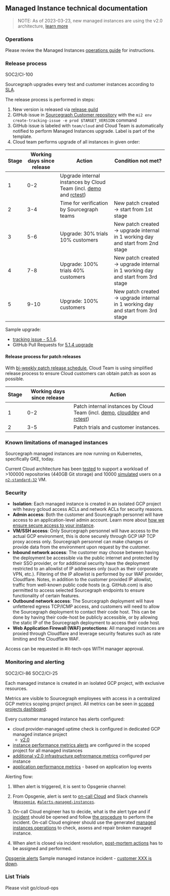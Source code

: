 ## Managed Instance technical documentation

> NOTE: As of 2023-03-23, new managed instances are using the v2.0 architecture, [learn more](./v2.0/index.md)

### Operations

Please review the Managed Instances [operations guide](./v2.0/index.md) for instructions.

### Release process

<span class="badge badge-note">SOC2/CI-100</span>

Sourcegraph upgrades every test and customer instances according to [SLA](#slas-for-managed-instances).

The release process is performed in steps:

1. New version is released via [release guild](../../engineering/guilds/release_guild.md)
2. GitHub issue in [Sourcegraph Customer repository](https://github.com/sourcegraph/customer) with the `mi2 env create-tracking-issue -e prod $TARGET_VERSION` command
3. GitHub issue is labeled with `team/cloud` and Cloud Team is automatically notified to perform Managed Instances upgrade. Label is part of the template.
4. Cloud team performs upgrade of all instances in given order:

  Stage | Working days since release | Action | Condition not met?
  --- | --- | --- | --- |
  1 | 0-2 | Upgrade internal instances by Cloud Team (incl. [demo](https://demo.sourcegraph.com/) and [rctest](https://rctest.sourcegraph.com/)) |
  2 | 3-4 | Time for verification by Sourcegraph teams | New patch created -> start from 1st stage
  3 | 5-6 | Upgrade: 30% trials 10% customers | New patch created -> upgrade internal in 1 working day and start from 2nd stage
  4 | 7-8 | Upgrade: 100% trials 40% customers | New patch created -> upgrade internal in 1 working day and start from 3rd stage
  5 | 9-10 | Upgrade: 100% customers | New patch created -> upgrade internal in 1 working day and start from 3rd stage

Sample upgrade:

- [tracking issue - 5.1.4](https://github.com/sourcegraph/customer/issues/2251).
- GitHub Pull Requests for [5.1.4 upgrade](https://github.com/sourcegraph/cloud/pulls?q=is%3Apr+is%3Aclosed+label%3Ami-upgrade+5.1.4)

#### Release process for patch releases

With [bi-weekly patch release schedule](../../engineering/dev/process/releases/index.md#patch-schedule), Cloud Team is using simplified release process to ensure Cloud customers can obtain patch as soon as possible.

| Stage | Working days since release | Action                                                                                                                                                                            |
| ----- | -------------------------- | --------------------------------------------------------------------------------------------------------------------------------------------------------------------------------- |
| 1     | 0-2                        | Patch internal instances by Cloud Team (incl. [demo](https://demo.sourcegraph.com/), [clouddev](https://clouddev.sourcegraph.com/) and [rctest](https://rctest.sourcegraph.com/)) |
| 2     | 3-5                        | Patch trials and customer instances.                                                                                                                                              |

### Known limitations of managed instances

Sourcegraph managed instances are now running on Kubernetes, specifically GKE, today.

Current Cloud architecture has been [tested](./scalability_testing.md) to support a workload of >100000 repositories (440GB Git storage) and 10000 [simulated](https://github.com/sourcegraph/k6) users on a [`n2-standard-32`](https://cloud.google.com/compute/docs/general-purpose-machines#n2-standard) VM.

### Security

- **Isolation**: Each managed instance is created in an isolated GCP project with heavy gcloud access ACLs and network ACLs for security reasons.
- **Admin access**: Both the customer and Sourcegraph personnel will have access to an application-level admin account. Learn more about [how we ensure secure access to your instance](./oidc_site_admin.md).
- **VM/SSH access**: Only Sourcegraph personnel will have access to the actual GCP environment, this is done securely through GCP IAP TCP proxy access only. Sourcegraph personnel can make changes or provide data from the environment upon request by the customer.
- **Inbound network access**: The customer may choose between having the deployment be accessible via the public internet and protected by their SSO provider, or for additional security have the deployment restricted to an allowlist of IP addresses only (such as their corporate VPN, etc.). Filtering of the IP allowlist is performed by our WAF provider, Cloudflare. Notes, in addition to the customer provided IP allowlist, traffic from well-known public code hosts (e.g. GitHub.com) is also permitted to access selected Sourcegraph endpoints to ensure functionality of certain features.
- **Outbound network access**: The Sourcegraph deployment will have unfettered egress TCP/ICMP access, and customers will need to allow the
  Sourcegraph deployment to contact their code host. This can be done by having their code-host be publicly accessible, or by allowing the static IP of the Sourcegraph deployment to access their code host.
- **Web Application Firewall (WAF) protections**: All managed instances are proxied through Cloudflare and leverage security features such as rate limiting and the Cloudflare WAF.

Access can be requested in #it-tech-ops WITH manager approval.

### Monitoring and alerting

<span class="badge badge-note">SOC2/CI-86</span>
<span class="badge badge-note">SOC2/CI-25</span>

Each managed instance is created in an isolated GCP project, with exclusive resources.

Metrics are visible to Sourcegraph employees with access in a centralized GCP metrics scoping project project. All metrics can be seen in [scoped projects dashboard](https://console.cloud.google.com/monitoring/dashboards/builder/5b5a0be8-d90b-42d8-9271-46366d8af285?project=sourcegraph-managed-monitoring).

Every customer managed instance has alerts configured:

- cloud provider-managed uptime check is configured in dedicated GCP managed instance project
  - [v2.0](https://github.com/sourcegraph/controller/blob/0091a3b6fdad81297580499f26764befb7b72d21/internal/resource/monitoring/monitoring.go#L76-L114)
- [instance performance metrics alerts](https://sourcegraph.sourcegraph.com/github.com/sourcegraph/controller/-/blob/internal/resource/monitoring/monitoring.go?L727) are configured in the scoped project for all managed instances
- [additional v2.0 infrastructure pefrormance metrics](https://sourcegraph.sourcegraph.com/github.com/sourcegraph/controller/-/blob/internal/resource/monitoring/monitoring.go?L218) configured per instance
- [application performance metrics](https://sourcegraph.sourcegraph.com/github.com/sourcegraph/controller/-/blob/internal/resource/monitoring/monitoring.go?L513) - based on application log events

Alerting flow:

1. When alert is triggered, it is sent to Opsgenie channel:

2. From Opsgenie, alert is sent to [on-call Cloud](../index.md#on-call) and Slack channels ([`#opsgenie`](https://sourcegraph.slack.com/archives/C0J618TTM), [`#alerts-managed-instances`](https://sourcegraph.slack.com/archives/C017SLJGA2Z).

3. On-call Cloud engineer has to decide, what is the alert type and if [incident](../../engineering/dev/process/incidents/index.md) should be opened and follow [the procedure](../../engineering/dev/process/incidents/#process) to perform the incident. On-call Cloud engineer should use the generated [managed instances operations](./v2.0/index.md#how-to-work-with-cloud-instances) to check, assess and repair broken managed instance.

4. When alert is closed via incident resolution, [post-mortem actions](../../engineering/dev/process/incidents/#post-mortem) has to be assigned and performed.

[Opsgenie alerts](https://sourcegraph.app.opsgenie.com/alert)
Sample managed instance incident - [customer XXX is down](https://app.incident.io/incidents/102).

### List Trials

Please visit go/cloud-ops
